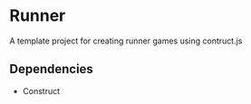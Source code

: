 # Runner 

A template project for creating runner games using contruct.js

## Dependencies

* Construct


